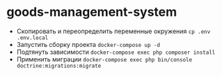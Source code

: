 # goods-management-system
 - Скопировать и переопределить переменные окружения  `cp .env .env.local` 
 - Запустить сборку проекта `docker-compose up -d`
 - Подтянуть зависимости `docker-compose exec php composer install`
 - Применить миграции `docker-compose exec php bin/console doctrine:migrations:migrate`